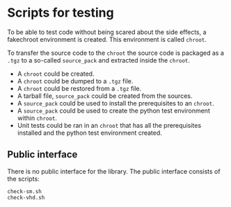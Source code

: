 # Scripts for testing

To be able to test code without being scared about the side effects,
a fakechroot environment is created. This environment is called `chroot`.

To transfer the source code to the `chroot` the source code is packaged as
a `.tgz` to a so-called `source_pack` and extracted inside the `chroot`.

 - A `chroot` could be created.
 - A `chroot` could be dumped to a `.tgz` file.
 - A `chroot` could be restored from a `.tgz` file.
 - A tarball file, `source_pack` could be created from the sources.
 - A `source_pack` could be used to install the prerequisites to an `chroot`.
 - A `source_pack` could be used to create the python test environment within
   `chroot`.
 - Unit tests could be ran in an `chroot` that has all the prerequisites
   installed and the python test environment created.

## Public interface

There is no public interface for the library. The public interface consists
of the scripts:

    check-sm.sh
    check-vhd.sh
